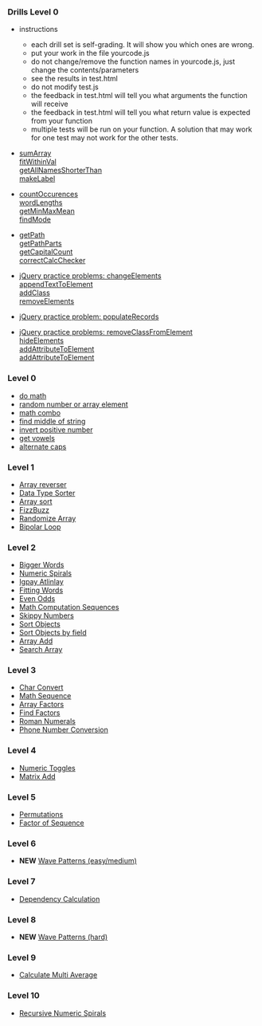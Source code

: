 ### Drills Level 0
- instructions
  - each drill set is self-grading.  It will show you which ones are wrong.
  - put your work in the file yourcode.js
  - do not change/remove the function names in yourcode.js, just change the contents/parameters
  - see the results in test.html
  - do not modify test.js
  - the feedback in test.html will tell you what arguments the function will receive
  - the feedback in test.html will tell you what return value is expected from your function
  - multiple tests will be run on your function.  A solution that may work for one test may not work for the other tests.
  
- <a href="https://github.com/Learning-Fuze/practice-problems/blob/master/drills01/README.md" target="_blank">sumArray<br>fitWithinVal<br>getAllNamesShorterThan<br>makeLabel</a>
- <a href="https://github.com/Learning-Fuze/practice-problems/blob/master/drills02/README.md" target="_blank">countOccurences<br>wordLengths<br>getMinMaxMean<br>findMode</a>
- <a href="https://github.com/Learning-Fuze/practice-problems/blob/master/drills03/README.md" target="_blank">getPath<br>getPathParts<br>getCapitalCount<br>correctCalcChecker</a>
- <a href="https://github.com/Learning-Fuze/practice-problems/blob/master/drills04/README.md" target="_blank">jQuery practice problems: changeElements<br>appendTextToElement<br>addClass<br>removeElements</a>
- <a href="https://github.com/Learning-Fuze/practice-problems/blob/master/drills05/README.md" target="_blank">jQuery practice problem: populateRecords</a>
- <a href="https://github.com/Learning-Fuze/practice-problems/blob/master/drills06/README.md" target="_blank">jQuery practice problems: removeClassFromElement<br>hideElements<br>addAttributeToElement<br>addAttributeToElement</a>

### Level 0
- <a href="practice29/README.md" target="_blank">do math</a>
- <a href="practice30/README.md" target="_blank">random number or array element</a>
- <a href="practice31/README.md" target="_blank">math combo</a>
- <a href="practice32/README.md" target="_blank">find middle of string</a>
- <a href="practice33/README.md" target="_blank">invert positive number</a>
- <a href="practice36/README.md" target="_blank">get vowels</a>
- <a href="practice37/README.md" target="_blank">alternate caps</a>

### Level 1
- <a href="practice02/README.md" target="_blank">Array reverser</a>
- <a href="practice03/README.md" target="_blank">Data Type Sorter</a>
- <a href="practice04/README.md" target="_blank">Array sort</a>
- <a href="practice05/README.md" target="_blank">FizzBuzz</a>
- <a href="practice20/README.md" target="_blank">Randomize Array</a>
- <a href="practice21/README.md" target="_blank">Bipolar Loop</a>

### Level 2
- <a href="practice01/README.md" target="_blank">Bigger Words</a>
- <a href="practice06/README.md" target="_blank">Numeric Spirals</a>
- <a href="practice07/README.md" target="_blank">Igpay Atlinlay</a>
- <a href="practice09/README.md" target="_blank">Fitting Words</a>
- <a href="practice11/README.md" target="_blank">Even Odds</a>
- <a href="practice13/README.md" target="_blank">Math Computation Sequences</a>
- <a href="practice17/README.md" target="_blank">Skippy Numbers</a>
- <a href="practice11/README.md" target="_blank">Sort Objects</a>
- <a href="practice22/README.md" target="_blank">Sort Objects by field</a>
- <a href="practice25/README.md" target="_blank">Array Add</a>
- <a href="practice26/README.md" target="_blank">Search Array</a>

### Level 3
- <a href="practice08/README.md" target="_blank">Char Convert</a>
- <a href="practice12/README.md" target="_blank">Math Sequence</a>
- <a href="practice14/README.md" target="_blank">Array Factors</a>
- <a href="practice23/README.md" target="_blank">Find Factors</a>
- <a href="practice28/README.md" target="_blank">Roman Numerals</a>
- <a href="practice38/README.md" target="_blank">Phone Number Conversion</a>

### Level 4
- <a href="practice15/README.md" target="_blank">Numeric Toggles</a>
- <a href="practice24/README.md" target="_blank">Matrix Add</a>

### Level 5
- <a href="practice10/README.md" target="_blank">Permutations</a>
- <a href="practice16/README.md" target="_blank">Factor of Sequence</a>

### Level 6
- **NEW** <a href="practice39/README.md" target="_blank">Wave Patterns (easy/medium)</a>

### Level 7
- <a href="practice35/README.md" target="_blank">Dependency Calculation</a>

### Level 8
- **NEW** <a href="practice39/README.md" target="_blank">Wave Patterns (hard)</a>

### Level 9
- <a href="practice18/README.md" target="_blank">Calculate Multi Average</a>

### Level 10
- <a href="practice27/README.md" target="_blank">Recursive Numeric Spirals</a>
